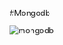 
#Mongodb 


![mongodb](https://github.com/user-attachments/assets/da1018ed-a000-4b6b-8b43-4321440927c7)

